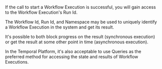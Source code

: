 If the call to start a Workflow Execution is successful, you will gain access to the Workflow Execution's Run Id.
 
The Workflow Id, Run Id, and Namespace may be used to uniquely identify a Workflow Execution in the system and get its result.
 
It's possible to both block progress on the result (synchronous execution) or get the result at some other point in time (asynchronous execution).
 
In the Temporal Platform, it's also acceptable to use Queries as the preferred method for accessing the state and results of Workflow Executions.
